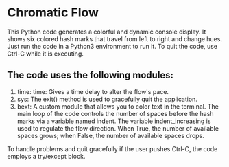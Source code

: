 # Chromatic Flow
This Python code generates a colorful and dynamic console display. It shows six colored hash marks that travel from left to right and change hues.
Just run the code in a Python3 environment to run it. To quit the code, use Ctrl-C while it is executing.

## The code uses the following modules:
1.	time: time: Gives a time delay to alter the flow's pace.
2.	sys: The exit() method is used to gracefully quit the application.
3.	bext: A custom module that allows you to color text in the terminal.
The main loop of the code controls the number of spaces before the hash marks via a variable named indent. The variable indent_increasing is used to regulate the flow direction. When True, the number of available spaces grows; when False, the number of available spaces drops.

To handle problems and quit gracefully if the user pushes Ctrl-C, the code employs a try/except block.
